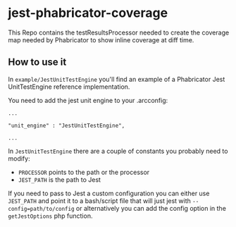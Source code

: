 jest-phabricator-coverage
==

This Repo contains the testResultsProcessor needed to create the coverage map needed by Phabricator to show inline coverage at diff time.

How to use it
--

In `example/JestUnitTestEngine` you'll find an example of a Phabricator Jest
UnitTestEngine reference implementation.

You need to add the jest unit engine to your .arcconfig:
```
...

"unit_engine" : "JestUnitTestEngine",

...
```

In `JestUnitTestEngine` there are a couple of constants you probably need to modify:

- `PROCESSOR` points to the path or the processor
- `JEST_PATH` is the path to Jest

If you need to pass to Jest a custom configuration you can either use `JEST_PATH` and point it to
a bash/script file that will just jest with `--config=path/to/config` or
alternatively you can add the config option in the `getJestOptions` php function.
